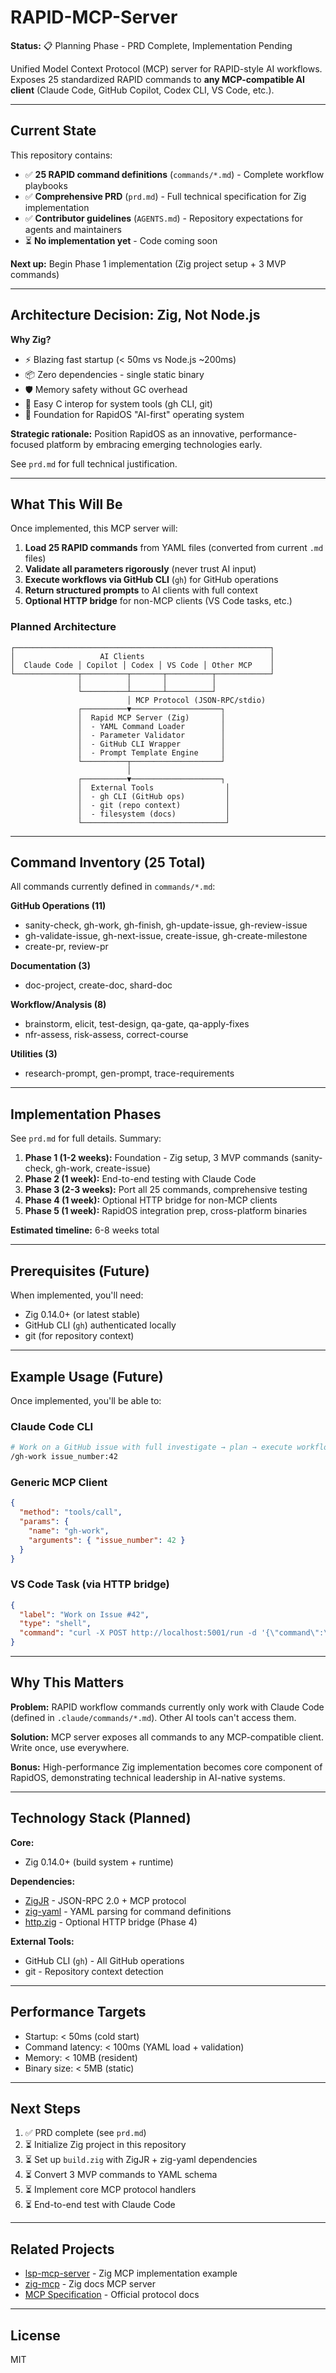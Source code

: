 # RAPID-MCP-Server

**Status:** 📋 Planning Phase - PRD Complete, Implementation Pending

Unified Model Context Protocol (MCP) server for RAPID-style AI workflows.
Exposes 25 standardized RAPID commands to **any MCP-compatible AI client** (Claude Code, GitHub Copilot, Codex CLI, VS Code, etc.).

---

## Current State

This repository contains:
- ✅ **25 RAPID command definitions** (`commands/*.md`) - Complete workflow playbooks
- ✅ **Comprehensive PRD** (`prd.md`) - Full technical specification for Zig implementation
- ✅ **Contributor guidelines** (`AGENTS.md`) - Repository expectations for agents and maintainers
- ⏳ **No implementation yet** - Code coming soon

**Next up:** Begin Phase 1 implementation (Zig project setup + 3 MVP commands)

---

## Architecture Decision: Zig, Not Node.js

**Why Zig?**
- ⚡ Blazing fast startup (< 50ms vs Node.js ~200ms)
- 📦 Zero dependencies - single static binary
- 🛡️ Memory safety without GC overhead
- 🔧 Easy C interop for system tools (gh CLI, git)
- 🚀 Foundation for RapidOS "AI-first" operating system

**Strategic rationale:** Position RapidOS as an innovative, performance-focused platform by embracing emerging technologies early.

See `prd.md` for full technical justification.

---

## What This Will Be

Once implemented, this MCP server will:

1. **Load 25 RAPID commands** from YAML files (converted from current `.md` files)
2. **Validate all parameters rigorously** (never trust AI input)
3. **Execute workflows via GitHub CLI** (`gh`) for GitHub operations
4. **Return structured prompts** to AI clients with full context
5. **Optional HTTP bridge** for non-MCP clients (VS Code tasks, etc.)

### Planned Architecture

```
┌─────────────────────────────────────────────────────────┐
│                   AI Clients                            │
│  Claude Code │ Copilot │ Codex │ VS Code │ Other MCP    │
└──────────────┬──────────┬───────┬──────────┬────────────┘
               │          │       │          │
               └──────────┴───────┴──────────┘
                          │ MCP Protocol (JSON-RPC/stdio)
               ┌──────────▼────────────────────┐
               │  Rapid MCP Server (Zig)       │
               │  - YAML Command Loader        │
               │  - Parameter Validator        │
               │  - GitHub CLI Wrapper         │
               │  - Prompt Template Engine     │
               └──────────┬────────────────────┘
                          │
               ┌──────────▼────────────────────┐
               │  External Tools                │
               │  - gh CLI (GitHub ops)         │
               │  - git (repo context)          │
               │  - filesystem (docs)           │
               └────────────────────────────────┘
```

---

## Command Inventory (25 Total)

All commands currently defined in `commands/*.md`:

**GitHub Operations (11)**
- sanity-check, gh-work, gh-finish, gh-update-issue, gh-review-issue
- gh-validate-issue, gh-next-issue, create-issue, gh-create-milestone
- create-pr, review-pr

**Documentation (3)**
- doc-project, create-doc, shard-doc

**Workflow/Analysis (8)**
- brainstorm, elicit, test-design, qa-gate, qa-apply-fixes
- nfr-assess, risk-assess, correct-course

**Utilities (3)**
- research-prompt, gen-prompt, trace-requirements

---

## Implementation Phases

See `prd.md` for full details. Summary:

1. **Phase 1 (1-2 weeks):** Foundation - Zig setup, 3 MVP commands (sanity-check, gh-work, create-issue)
2. **Phase 2 (1 week):** End-to-end testing with Claude Code
3. **Phase 3 (2-3 weeks):** Port all 25 commands, comprehensive testing
4. **Phase 4 (1 week):** Optional HTTP bridge for non-MCP clients
5. **Phase 5 (1 week):** RapidOS integration prep, cross-platform binaries

**Estimated timeline:** 6-8 weeks total

---

## Prerequisites (Future)

When implemented, you'll need:
- Zig 0.14.0+ (or latest stable)
- GitHub CLI (`gh`) authenticated locally
- git (for repository context)

---

## Example Usage (Future)

Once implemented, you'll be able to:

### Claude Code CLI
```bash
# Work on a GitHub issue with full investigate → plan → execute workflow
/gh-work issue_number:42
```

### Generic MCP Client
```json
{
  "method": "tools/call",
  "params": {
    "name": "gh-work",
    "arguments": { "issue_number": 42 }
  }
}
```

### VS Code Task (via HTTP bridge)
```json
{
  "label": "Work on Issue #42",
  "type": "shell",
  "command": "curl -X POST http://localhost:5001/run -d '{\"command\":\"gh-work\",\"args\":{\"issue_number\":42}}'"
}
```

---

## Why This Matters

**Problem:** RAPID workflow commands currently only work with Claude Code (defined in `.claude/commands/*.md`). Other AI tools can't access them.

**Solution:** MCP server exposes all commands to any MCP-compatible client. Write once, use everywhere.

**Bonus:** High-performance Zig implementation becomes core component of RapidOS, demonstrating technical leadership in AI-native systems.

---

## Technology Stack (Planned)

**Core:**
- Zig 0.14.0+ (build system + runtime)

**Dependencies:**
- [ZigJR](https://github.com/williamw520/zigjr) - JSON-RPC 2.0 + MCP protocol
- [zig-yaml](https://github.com/kubkon/zig-yaml) - YAML parsing for command definitions
- [http.zig](https://github.com/karlseguin/http.zig) - Optional HTTP bridge (Phase 4)

**External Tools:**
- GitHub CLI (`gh`) - All GitHub operations
- git - Repository context detection

---

## Performance Targets

- Startup: < 50ms (cold start)
- Command latency: < 100ms (YAML load + validation)
- Memory: < 10MB (resident)
- Binary size: < 5MB (static)

---

## Next Steps

1. ✅ PRD complete (see `prd.md`)
2. ⏳ Initialize Zig project in this repository
3. ⏳ Set up `build.zig` with ZigJR + zig-yaml dependencies
4. ⏳ Convert 3 MVP commands to YAML schema
5. ⏳ Implement core MCP protocol handlers
6. ⏳ End-to-end test with Claude Code

---

## Related Projects

- [lsp-mcp-server](https://github.com/nzrsky/lsp-mcp-server) - Zig MCP implementation example
- [zig-mcp](https://github.com/zig-wasm/zig-mcp) - Zig docs MCP server
- [MCP Specification](https://modelcontextprotocol.io) - Official protocol docs

---

## License

MIT
